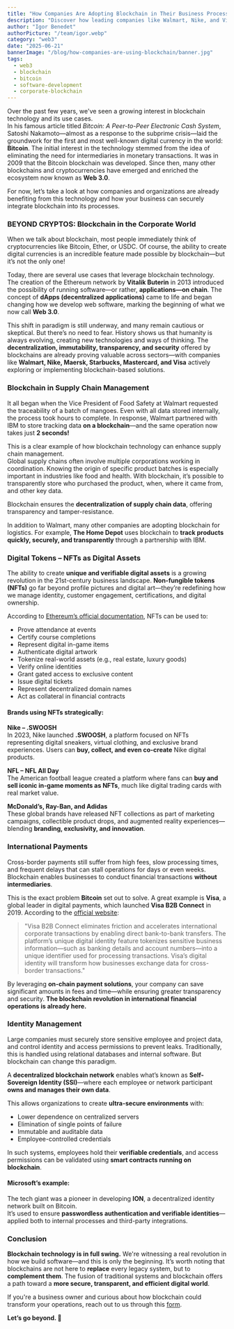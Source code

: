 ```yaml
---
title: "How Companies Are Adopting Blockchain in Their Business Processes"
description: "Discover how leading companies like Walmart, Nike, and Visa are adopting blockchain to enhance supply chains, manage digital identity, issue NFTs, and simplify international payments."
author: "Igor Benedet"
authorPicture: "/team/igor.webp"
category: "web3"
date: "2025-06-21"
bannerImage: "/blog/how-companies-are-using-blockchain/banner.jpg"
tags:
  - web3
  - blockchain
  - bitcoin
  - software-development
  - corporate-blockchain
---
```



Over the past few years, we've seen a growing interest in blockchain technology and its use cases.  
In his famous article titled *Bitcoin: A Peer-to-Peer Electronic Cash System*, Satoshi Nakamoto—almost as a response to the subprime crisis—laid the groundwork for the first and most well-known digital currency in the world: **Bitcoin**. The initial interest in the technology stemmed from the idea of eliminating the need for intermediaries in monetary transactions. It was in 2009 that the Bitcoin blockchain was developed. Since then, many other blockchains and cryptocurrencies have emerged and enriched the ecosystem now known as **Web 3.0**.

For now, let’s take a look at how companies and organizations are already benefiting from this technology and how your business can securely integrate blockchain into its processes.


### BEYOND CRYPTOS: Blockchain in the Corporate World

When we talk about blockchain, most people immediately think of cryptocurrencies like Bitcoin, Ether, or USDC. Of course, the ability to create digital currencies is an incredible feature made possible by blockchain—but it’s not the only one!

Today, there are several use cases that leverage blockchain technology. The creation of the Ethereum network by **Vitalik Buterin** in 2013 introduced the possibility of running software—or rather, **applications—on chain**. The concept of **dApps (decentralized applications)** came to life and began changing how we develop web software, marking the beginning of what we now call **Web 3.0**.

This shift in paradigm is still underway, and many remain cautious or skeptical. But there’s no need to fear. History shows us that humanity is always evolving, creating new technologies and ways of thinking. The **decentralization, immutability, transparency, and security** offered by blockchains are already proving valuable across sectors—with companies like **Walmart, Nike, Maersk, Starbucks, Mastercard, and Visa** actively exploring or implementing blockchain-based solutions.



### Blockchain in Supply Chain Management

It all began when the Vice President of Food Safety at Walmart requested the traceability of a batch of mangoes. Even with all data stored internally, the process took hours to complete. In response, Walmart partnered with IBM to store tracking data **on a blockchain**—and the same operation now takes just **2 seconds!**

This is a clear example of how blockchain technology can enhance supply chain management.  
Global supply chains often involve multiple corporations working in coordination. Knowing the origin of specific product batches is especially important in industries like food and health. With blockchain, it’s possible to transparently store who purchased the product, when, where it came from, and other key data.

Blockchain ensures the **decentralization of supply chain data**, offering transparency and tamper-resistance.

In addition to Walmart, many other companies are adopting blockchain for logistics. For example, **The Home Depot** uses blockchain to **track products quickly, securely, and transparently** through a partnership with IBM.


### Digital Tokens – NFTs as Digital Assets

The ability to create **unique and verifiable digital assets** is a growing revolution in the 21st-century business landscape. **Non-fungible tokens (NFTs)** go far beyond profile pictures and digital art—they’re redefining how we manage identity, customer engagement, certifications, and digital ownership.

According to [Ethereum’s official documentation](https://ethereum.org/en/nft/), NFTs can be used to:

- Prove attendance at events  
- Certify course completions  
- Represent digital in-game items  
- Authenticate digital artwork  
- Tokenize real-world assets (e.g., real estate, luxury goods)  
- Verify online identities  
- Grant gated access to exclusive content  
- Issue digital tickets  
- Represent decentralized domain names  
- Act as collateral in financial contracts

#### Brands using NFTs strategically:

**Nike – .SWOOSH**  
In 2023, Nike launched **.SWOOSH**, a platform focused on NFTs representing digital sneakers, virtual clothing, and exclusive brand experiences. Users can **buy, collect, and even co-create** Nike digital products.

**NFL – NFL All Day**  
The American football league created a platform where fans can **buy and sell iconic in-game moments as NFTs**, much like digital trading cards with real market value.

**McDonald’s, Ray-Ban, and Adidas**  
These global brands have released NFT collections as part of marketing campaigns, collectible product drops, and augmented reality experiences—blending **branding, exclusivity, and innovation**.


### International Payments

Cross-border payments still suffer from high fees, slow processing times, and frequent delays that can stall operations for days or even weeks.  Blockchain enables businesses to conduct financial transactions **without intermediaries**.

This is the exact problem **Bitcoin** set out to solve. A great example is **Visa**, a global leader in digital payments, which launched **Visa B2B Connect** in 2019. According to the [official website](https://www.visa.com.br/sobre-a-visa/noticias-visa/nova-sala-de-imprensa/b2b-conect.html):

> "Visa B2B Connect eliminates friction and accelerates international corporate transactions by enabling direct bank-to-bank transfers. The platform’s unique digital identity feature tokenizes sensitive business information—such as banking details and account numbers—into a unique identifier used for processing transactions. Visa’s digital identity will transform how businesses exchange data for cross-border transactions."

By leveraging **on-chain payment solutions**, your company can save significant amounts in fees and time—while ensuring greater transparency and security. **The blockchain revolution in international financial operations is already here.**



### Identity Management

Large companies must securely store sensitive employee and project data, and control identity and access permissions to prevent leaks.  Traditionally, this is handled using relational databases and internal software. But blockchain can change this paradigm.

A **decentralized blockchain network** enables what’s known as **Self-Sovereign Identity (SSI)**—where each employee or network participant **owns and manages their own data**.

This allows organizations to create **ultra-secure environments** with:

- Lower dependence on centralized servers  
- Elimination of single points of failure  
- Immutable and auditable data  
- Employee-controlled credentials

In such systems, employees hold their **verifiable credentials**, and access permissions can be validated using **smart contracts running on blockchain**.

#### Microsoft’s example:  
The tech giant was a pioneer in developing **ION**, a decentralized identity network built on Bitcoin.  
It’s used to ensure **passwordless authentication and verifiable identities**—applied both to internal processes and third-party integrations.


### Conclusion

**Blockchain technology is in full swing.** We're witnessing a real revolution in how we build software—and this is only the beginning. It’s worth noting that blockchains are not here to **replace** every legacy system, but to **complement them**. The fusion of traditional systems and blockchain offers a path toward a **more secure, transparent, and efficient digital world**.

If you're a business owner and curious about how blockchain could transform your operations, reach out to us through this [form](https://app.pipefy.com/public/form/VeI1xD1y).

**Let’s go beyond. 🚀**
